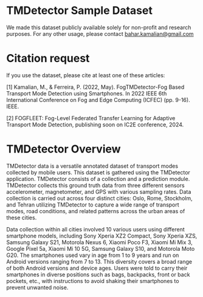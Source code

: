 # TMDetector Sample Dataset 
We made this dataset publicly available solely for non-profit and research purposes. For any other usage, please contact bahar.kamalian@gmail.com

# Citation request
If you use the dataset, please cite at least one of these articles:

[1] Kamalian, M., & Ferreira, P. (2022, May). FogTMDetector-Fog Based Transport Mode Detection using Smartphones. In 2022 IEEE 6th International Conference on Fog and Edge Computing (ICFEC) (pp. 9-16). IEEE.

[2] FOGFLEET: Fog-Level Federated Transfer Learning for Adaptive Transport Mode Detection, publishing soon on IC2E conference, 2024. 

# TMDetector Overview
TMDetector data is a versatile annotated dataset of transport modes collected by mobile users. This dataset is gathered using the TMDetector application. TMDetector consists of a collection and a prediction module. TMDetector collects this ground truth data from three different sensors accelerometer, magnetometer, and GPS with various sampling rates. 
Data collection is carried out across four distinct cities: Oslo, Rome, Stockholm, and Tehran utilizing TMDetector to capture a wide range of transport modes, road conditions, and related patterns across the urban areas of these cities. 

Data collection within all cities involved 10 various users using different smartphone models, including Sony Xperia XZ2 Compact, Sony Xperia XZS, Samsung Galaxy S21, Motorola Nexus 6, Xiaomi Poco F3, Xiaomi Mi Mix 3, Google Pixel 5a, Xiaomi Mi 10 5G, Samsung Galaxy S10, and Motorola Moto G20. The smartphones used vary in age from 1 to 9 years and run on Android versions ranging from 7 to 13. This diversity covers a broad range of both Android versions and device ages. 
Users were told to carry their smartphones in diverse positions such as bags, backpacks, front or back pockets, etc., with instructions to avoid shaking their smartphones to prevent unwanted noise. 

